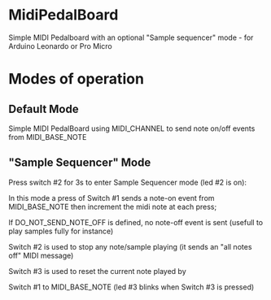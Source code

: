 # MidiPedalBoard
Simple MIDI Pedalboard with an optional "Sample sequencer" mode - for Arduino Leonardo or Pro Micro

# Modes of operation

## Default Mode
Simple MIDI PedalBoard using MIDI_CHANNEL to send note on/off events from MIDI_BASE_NOTE
 
## "Sample Sequencer" Mode
Press switch #2 for 3s to enter Sample Sequencer mode (led #2 is on):

In this mode a press of Switch #1 sends a note-on event from MIDI_BASE_NOTE then increment the midi note at each press;

If DO_NOT_SEND_NOTE_OFF is defined, no note-off event is sent (usefull to play samples fully for instance)

Switch #2 is used to stop any note/sample playing (it sends an "all notes off" MIDI message)

Switch #3 is used to reset the current note played by 

Switch #1 to MIDI_BASE_NOTE (led #3 blinks when Switch #3 is pressed)

